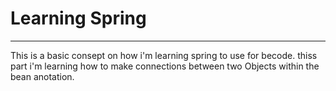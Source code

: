 # Learning Spring
---

This is a basic consept on how i'm learning spring to use for becode.
thiss part i'm learning how to make connections between two Objects within the bean anotation.
